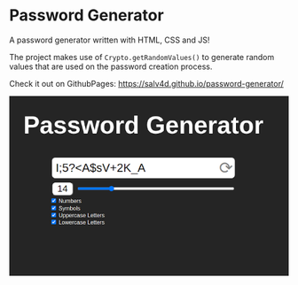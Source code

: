 # Password Generator

A password generator written with HTML, CSS and JS!

The project makes use of `Crypto.getRandomValues()` to generate random values that are used on the password creation process.

Check it out on GithubPages: https://salv4d.github.io/password-generator/

![Password Generator App Screenshot](images/password_generator_project.png)
